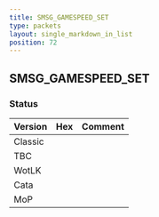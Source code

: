 ```yaml
---
title: SMSG_GAMESPEED_SET
type: packets
layout: single_markdown_in_list
position: 72
---
```


## SMSG_GAMESPEED_SET

### Status

Version    | Hex        | Comment
---------- | ---------- | ---------- 
Classic    |            |
TBC        |            |
WotLK      |            |
Cata       |            |
MoP        |            |